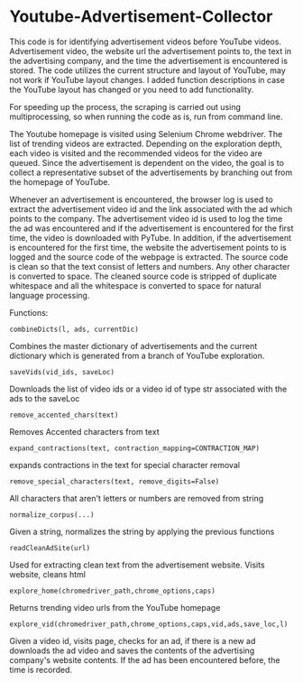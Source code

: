 # Youtube-Advertisement-Collector
This code is for identifying advertisement videos before YouTube videos. Advertisement video, the website url the advertisement points to, the text in the advertising company, and the time the advertisement is encountered is stored. The code utilizes the current structure and layout of YouTube, may not work if YouTube layout changes. I added function descriptions in case the YouTube layout has changed or you need to add functionality.

For speeding up the process, the scraping is carried out using multiprocessing, so when running the code as is, run from command line.

The Youtube homepage is visited using Selenium Chrome webdriver. The list of trending videos are extracted. Depending on the exploration depth, each video is visited and the recommended videos for the video are queued. Since the advertisement is dependent on the video, the goal is to collect a representative subset of the advertisements by branching out from the homepage of YouTube.

Whenever an advertisement is encountered, the browser log is used to extract the advertisement video id and the link associated with the ad which points to the company. The advertisement video id is used to log the time the ad was encountered and if the advertisement is encountered for the first time, the video is downloaded with PyTube. In addition, if the advertisement is encountered for the first time, the website the advertisement points to is logged and the source code of the webpage is extracted. The source code is clean so that the text consist of letters and numbers. Any other character is converted to space. The cleaned source code is stripped of duplicate whitespace and all the whitespace is converted to space for natural language processing.

Functions:
	
	combineDicts(l, ads, currentDic)
Combines the master dictionary of advertisements and the current dictionary which is generated from a branch of YouTube exploration.
	
	saveVids(vid_ids, saveLoc)
Downloads the list of video ids or a video id of type str associated with the ads to the saveLoc

	remove_accented_chars(text)
Removes Accented characters from text
	
	expand_contractions(text, contraction_mapping=CONTRACTION_MAP)
expands contractions in the text for special character removal
	
	remove_special_characters(text, remove_digits=False)
All characters that aren't letters or numbers are removed from string
	
	normalize_corpus(...)
Given a string, normalizes the string by applying the previous functions
	
	readCleanAdSite(url)
Used for extracting clean text from the advertisement website. Visits website, cleans html
	
	explore_home(chromedriver_path,chrome_options,caps)
Returns trending video urls from the YouTube homepage
	
	explore_vid(chromedriver_path,chrome_options,caps,vid,ads,save_loc,l)
Given a video id, visits page, checks for an ad, if there is a new ad downloads the ad video and saves the contents of the advertising company's website contents. If the ad has been encountered before, the time is recorded.

